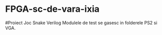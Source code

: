 # FPGA-sc-de-vara-ixia
#Proiect Joc Snake Verilog
Modulele de test se gasesc in folderele PS2 si VGA.
